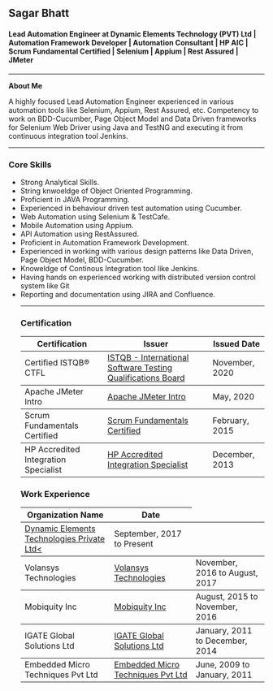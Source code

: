 <h2>Sagar Bhatt</h2>

<h4>Lead Automation Engineer at Dynamic Elements Technology (PVT) Ltd | Automation Framework Developer | Automation Consultant | HP AIC | Scrum Fundamental Certified | Selenium | Appium | Rest Assured | JMeter</h4>

---
**About Me**

<p>A highly focused Lead Automation Engineer experienced in various automation tools like Selenium, Appium, Rest Assured, etc. Competency to work on BDD-Cucumber, Page Object Model and Data Driven frameworks for Selenium Web Driver using Java and TestNG and executing it from continuous integration tool Jenkins.</p>

---
  
<h3>Core Skills</h3>  
<ul>
  <li>Strong Analytical Skills.</li>
  <li>String knwoeldge of Object Oriented Programming.</li>
  <li>Proficient in JAVA Programming.</li>
  <li>Experienced in behaviour driven test automation using Cucumber.</li>
  <li>Web Automation using Selenium & TestCafe.</li>
  <li>Mobile Automation using Appium.</li>
  <li>API Automation using RestAssured.</li>
  <li>Proficient in Automation Framework Development.</li>
  <li>Experienced in working with various design patterns like Data Driven, Page Object Model, BDD-Cucumber.</li>
  <li>Knoweldge of Continous Integration tool like Jenkins.</li>
  <li>Having hands on experienced working with distributed version control system like Git</li>
  <li>Reporting and documentation using JIRA and Confluence.</li>
  
  ---
  
  <h3>Certification</h3>
  <table>
  <thead>
    <tr>
      <th>Certification</th>
      <th>Issuer</th>
      <th>Issued Date</th>
    </tr>
  </thead>
  <tbody>
    <tr>
      <td>Certified ISTQB® CTFL</td>
      <td>
        <a href="https://www.istqb.org/" title="ISTQB - International Software Testing Qualifications Board rel="nofollow"">
          ISTQB - International Software Testing Qualifications Board
        </a>
      </td>
      <td>November, 2020</td>
    </tr>
  </tbody>
      <tbody>
    <tr>
      <td>Apache JMeter Intro</td>
      <td>
        <a href="https://www.blazemeter.com/university/" title="Apache JMeter Intro rel="nofollow"">
          Apache JMeter Intro
        </a>
      </td>
      <td>May, 2020</td>
    </tr>
  </tbody>
  <tbody>
    <tr>
      <td>Scrum Fundamentals Certified</td>
      <td>
        <a href="https://www.scrumstudy.com/certification/scrum-fundamentals-certified/" title="Scrum Fundamentals Certified rel="nofollow"">
          Scrum Fundamentals Certified
        </a>
      </td>
      <td>February, 2015</td>
    </tr>
  </tbody>
    <tbody>
    <tr>
      <td>HP Accredited Integration Specialist</td>
      <td>
        <a href="https://certification-learning.hpe.com/TR/certifications/" title="HP Accredited Integration Specialist
 rel="nofollow"">
          HP Accredited Integration Specialist
        </a>
      </td>
      <td>December, 2013</td>
    </tr>
  </tbody>
  </table>
   <h3>Work Experience</h3>
  <table>
  <thead>
    <tr>
      <th>Organization Name</th>
      <th>Date</th>
    </tr>
  </thead>
  <tbody>
    <tr>
      <td>
        <a href="https://www.dynamicelements.no//" title="Dynamic Elements Technologies Private Ltd rel="nofollow"">
          Dynamic Elements Technologies Private Ltd<
        </a>
      </td>
      <td>September, 2017 to Present</td>
    </tr>
  </tbody>
      <tbody>
    <tr>
      <td>Volansys Technologies</td>
      <td>
        <a href="https://volansys.com/" title="Volansys Technologies rel="nofollow"">
         Volansys Technologies
        </a>
      </td>
      <td>November, 2016 to August, 2017</td>
    </tr>
  </tbody>
  <tbody>
    <tr>
      <td>Mobiquity Inc</td>
      <td>
        <a href="https://www.mobiquity.com/" title="Mobiquity Inc rel="nofollow"">
          Mobiquity Inc
        </a>
      </td>
      <td>August, 2015 to November, 2016</td>
    </tr>
  </tbody>
    <tbody>
    <tr>
      <td>IGATE Global Solutions Ltd</td>
      <td>
        <a href="https://www.capgemini.com/what-do-capgemini-do/group-overview/capgemini-technology-services-india-limited-formerly-known-as-igate-global-solutions-limited/" title="IGATE Global Solutions Ltd
 rel="nofollow"">
          IGATE Global Solutions Ltd
        </a>
      </td>
      <td>January, 2011 to December, 2014</td>
    </tr>
  </tbody>
      <tbody>
    <tr>
      <td>Embedded Micro Techniques Pvt Ltd</td>
      <td>
        <a href="https://www.linkedin.com/company/embedded-micro-techniques-p-ltd-/about/" title="Embedded Micro Techniques Pvt Ltd rel="nofollow"">
          Embedded Micro Techniques Pvt Ltd
        </a>
      </td>
      <td>June, 2009 to January, 2011</td>
    </tr>
  </tbody>
  </table>
